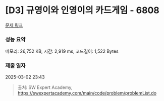 # [D3] 규영이와 인영이의 카드게임 - 6808 

[문제 링크](https://swexpertacademy.com/main/code/problem/problemDetail.do?contestProbId=AWgv9va6HnkDFAW0) 

### 성능 요약

메모리: 26,752 KB, 시간: 2,919 ms, 코드길이: 1,522 Bytes

### 제출 일자

2025-03-02 23:43



> 출처: SW Expert Academy, https://swexpertacademy.com/main/code/problem/problemList.do